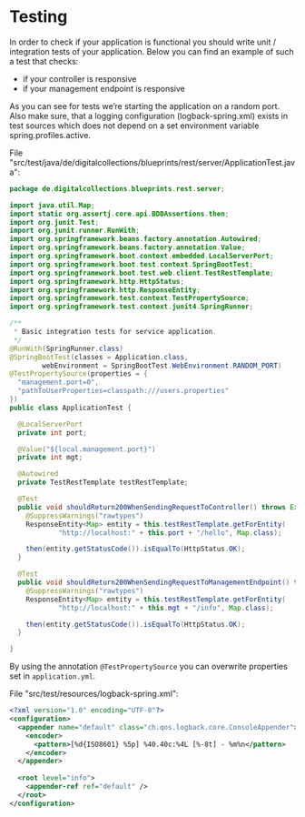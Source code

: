 # Testing

In order to check if your application is functional you should write unit / integration tests of your application. Below you can find an example of such a test that checks:

- if your controller is responsive
- if your management endpoint is responsive

As you can see for tests we’re starting the application on a random port.
Also make sure, that a logging configuration (logback-spring.xml) exists in test sources which does not depend on a set environment variable spring.profiles.active.

File "src/test/java/de/digitalcollections/blueprints/rest/server/ApplicationTest.java":

```java
package de.digitalcollections.blueprints.rest.server;

import java.util.Map;
import static org.assertj.core.api.BDDAssertions.then;
import org.junit.Test;
import org.junit.runner.RunWith;
import org.springframework.beans.factory.annotation.Autowired;
import org.springframework.beans.factory.annotation.Value;
import org.springframework.boot.context.embedded.LocalServerPort;
import org.springframework.boot.test.context.SpringBootTest;
import org.springframework.boot.test.web.client.TestRestTemplate;
import org.springframework.http.HttpStatus;
import org.springframework.http.ResponseEntity;
import org.springframework.test.context.TestPropertySource;
import org.springframework.test.context.junit4.SpringRunner;

/**
 * Basic integration tests for service application.
 */
@RunWith(SpringRunner.class)
@SpringBootTest(classes = Application.class,
        webEnvironment = SpringBootTest.WebEnvironment.RANDOM_PORT)
@TestPropertySource(properties = {
  "management.port=0",
  "pathToUserProperties=classpath:///users.properties"
})
public class ApplicationTest {

  @LocalServerPort
  private int port;

  @Value("${local.management.port}")
  private int mgt;

  @Autowired
  private TestRestTemplate testRestTemplate;

  @Test
  public void shouldReturn200WhenSendingRequestToController() throws Exception {
    @SuppressWarnings("rawtypes")
    ResponseEntity<Map> entity = this.testRestTemplate.getForEntity(
            "http://localhost:" + this.port + "/hello", Map.class);

    then(entity.getStatusCode()).isEqualTo(HttpStatus.OK);
  }

  @Test
  public void shouldReturn200WhenSendingRequestToManagementEndpoint() throws Exception {
    @SuppressWarnings("rawtypes")
    ResponseEntity<Map> entity = this.testRestTemplate.getForEntity(
            "http://localhost:" + this.mgt + "/info", Map.class);

    then(entity.getStatusCode()).isEqualTo(HttpStatus.OK);
  }

}
```

By using the annotation `@TestPropertySource` you can overwrite properties set in `application.yml`.

File "src/test/resources/logback-spring.xml":

```xml
<?xml version="1.0" encoding="UTF-8"?>
<configuration>
  <appender name="default" class="ch.qos.logback.core.ConsoleAppender">
    <encoder>
      <pattern>[%d{ISO8601} %5p] %40.40c:%4L [%-8t] - %m%n</pattern>
    </encoder>
  </appender>
    
  <root level="info">
    <appender-ref ref="default" />
  </root>
</configuration>
```
